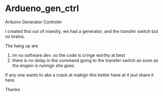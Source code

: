 # Ardueno_gen_ctrl
Arduino Generator Controler

I created thsi out of nisesity, we had a generator, and the transfer switch but no brains. 

The hang up are 
  1. im no software dev. so the code is cringe worthy at best
  2. there is no delay in the command going to the transfer switch as soon as the engein is runnign she goes.

if any one wants to ake a crack at makign this better have at it jsut share it here. 

Thanks
